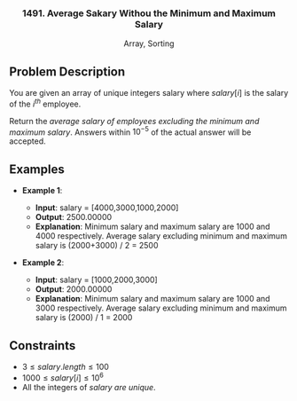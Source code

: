 <p align="center">

  <h3 align="center">1491. Average Sakary Withou the Minimum and Maximum Salary</h3>

  <p align="center">
    Array, Sorting
    <br>
  </p>
</p>

## Problem Description

You are given an array of unique integers salary where $salary[i]$ is the salary of the $i^{th}$ employee.

Return the _average salary of employees excluding the minimum and maximum salary_. Answers within $10^{-5}$ of the actual answer will be accepted.

## Examples

- **Example 1**:

  - **Input**: salary = [4000,3000,1000,2000]
  - **Output**: 2500.00000
  - **Explanation**: Minimum salary and maximum salary are 1000 and 4000 respectively. Average salary excluding minimum and maximum salary is (2000+3000) / 2 = 2500

- **Example 2**:
  - **Input**: salary = [1000,2000,3000]
  - **Output**: 2000.00000
  - **Explanation**: Minimum salary and maximum salary are 1000 and 3000 respectively. Average salary excluding minimum and maximum salary is (2000) / 1 = 2000

## Constraints

- $3 \leq salary.length \leq 100$
- $1000 \leq salary[i] \leq 10^6$
- All the integers of $salary$ _are unique_.
